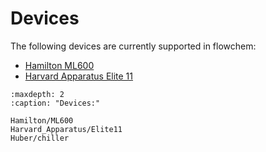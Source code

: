 # Devices

The following devices are currently supported in flowchem:
* [Hamilton ML600](./Hamilton/ML600.md)
* [Harvard Apparatus Elite 11](./Harvard_Apparatus/Elite11.md)


```{toctree}
:maxdepth: 2
:caption: "Devices:"

Hamilton/ML600
Harvard_Apparatus/Elite11
Huber/chiller

```
